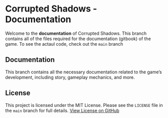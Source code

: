 # Corrupted Shadows - Documentation

Welcome to the **documentation** of Corrupted Shadows. This branch contains all of the files required for the documentation (gitbook) of the game. To see the actaul code, check out the `main` branch

## Documentation
This branch contains all the necessary documentation related to the game’s development, including story, gameplay mechanics, and more.

## License
This project is licensed under the MIT License. Please see the `LICENSE` file in the `main` branch for full details. [View License on GitHub](https://github.com/Priestytheplushie/Corrupted-Shadows/blob/main/LICENSE)
